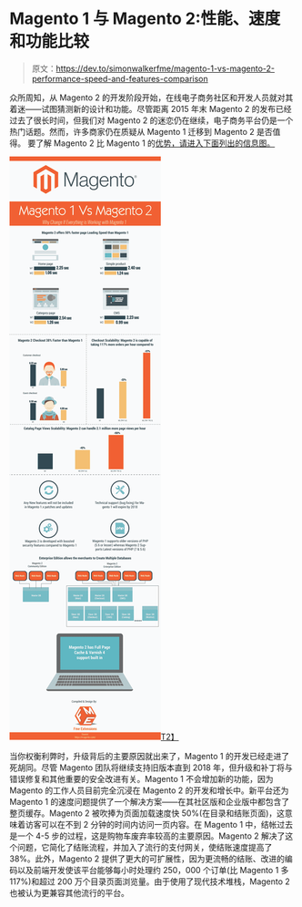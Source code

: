 # Magento 1 与 Magento 2:性能、速度和功能比较

> 原文：<https://dev.to/simonwalkerfme/magento-1-vs-magento-2-performance-speed-and-features-comparison>

众所周知，从 Magento 2 的开发阶段开始，在线电子商务社区和开发人员就对其着迷——试图猜测新的设计和功能。尽管距离 2015 年末 Magento 2 的发布已经过去了很长时间，但我们对 Magento 2 的迷恋仍在继续，电子商务平台仍是一个热门话题。然而，许多商家仍在质疑从 Magento 1 迁移到 Magento 2 是否值得。
要了解 Magento 2 比 Magento 1 的[优势，请进入下面列出的信息图。](https://www.fmeextensions.com/blog/magento-1-vs-magento-2-why-update-infographic/)

[![Magento vs Magento 2](img/693941a661a00864122d785590374b3c.png)T2】](https://res.cloudinary.com/practicaldev/image/fetch/s--2hMvHvW8--/c_limit%2Cf_auto%2Cfl_progressive%2Cq_auto%2Cw_880/https://www.fmeextensions.com/fme_blog/wp-content/uploads/2016/11/Magento-1-Vs-Magento-2.jpg)

当你权衡利弊时，升级背后的主要原因就出来了，Magento 1 的开发已经走进了死胡同。尽管 Magento 团队将继续支持旧版本直到 2018 年，但升级和补丁将与错误修复和其他重要的安全改进有关。Magento 1 不会增加新的功能，因为 Magento 的工作人员目前完全沉浸在 Magento 2 的开发和增长中。新平台还为 Magento 1 的速度问题提供了一个解决方案——在其社区版和企业版中都包含了整页缓存。Magento 2 被吹捧为页面加载速度快 50%(在目录和结账页面)，这意味着访客可以在不到 2 分钟的时间内访问一页内容。在 Magento 1 中，结帐过去是一个 4-5 步的过程，这是购物车废弃率较高的主要原因。Magento 2 解决了这个问题，它简化了结账流程，并加入了流行的支付网关，使结账速度提高了 38%。此外，Magento 2 提供了更大的可扩展性，因为更流畅的结账、改进的编码以及前端开发使该平台能够每小时处理约 250，000 个订单(比 Magento 1 多 117%)和超过 200 万个目录页面浏览量。由于使用了现代技术堆栈，Magento 2 也被认为更兼容其他流行的平台。